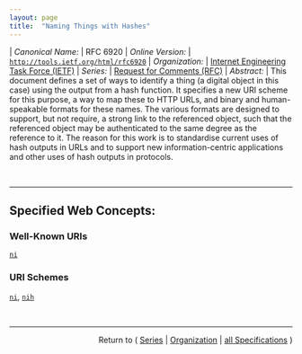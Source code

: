 ```yaml
---
layout: page
title:  "Naming Things with Hashes"
---
```


| *Canonical Name:* | RFC 6920
| *Online Version:* | [`http://tools.ietf.org/html/rfc6920`](http://tools.ietf.org/html/rfc6920)
| *Organization:* | [Internet Engineering Task Force (IETF)](..  "List of specification series by this organization")
| *Series:* | [Request for Comments (RFC)](.  "List of specifications in this series")
| *Abstract:* | This document defines a set of ways to identify a thing (a digital object in this case) using the output from a hash function. It specifies a new URI scheme for this purpose, a way to map these to HTTP URLs, and binary and human-speakable formats for these names. The various formats are designed to support, but not require, a strong link to the referenced object, such that the referenced object may be authenticated to the same degree as the reference to it. The reason for this work is to standardise current uses of hash outputs in URLs and to support new information-centric applications and other uses of hash outputs in protocols.

<br/>
<hr/>

## Specified Web Concepts:

### Well-Known URIs

[`ni`](/concepts/well-known-uri/ni "We define a mapping between URIs following the ni URI scheme and HTTP or HTTPS URLs that makes use of the .well-known URI by defining an &#34;ni&#34; suffix.")

### URI Schemes

[`ni`](/concepts/uri-scheme/ni "A Named Identifier can be represented using the ni URI scheme that we specifically define for the name. However it is represented, the Named Identifier *names* a resource, and the mechanism used to dereference the name and to *locate* the named resource needs to be known by the entity that dereferences it."), [`nih`](/concepts/uri-scheme/nih "Fields in nih URIs are separated by a semicolon (;) character. The first field is a hash algorithm string, as in the ni URI format.")



<br/>
<hr/>

<p style="text-align: right">Return to ( <a href="./">Series</a> | <a href="../">Organization</a> | <a href="../../">all Specifications</a> )</p>